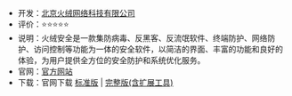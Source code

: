 - 开发：[北京火绒网络科技有限公司](https://www.huorong.cn/aboutUs.html)
- 评价：⭐⭐⭐⭐⭐
- 说明：火绒安全是一款集防病毒、反黑客、反流氓软件、终端防护、网络防护、访问控制等功能为一体的安全软件，以简洁的界面、丰富的功能和良好的体验，为用户提供全方位的安全防护和系统优化服务。
- 官网：[官方网站](https://www.huorong.cn/person5.html)
- 下载：官网下载 [标准版](https://www.huorong.cn/downloadfullv5.html?status=hrstat&src=18) | [完整版(含扩展工具)](https://www.huorong.cn/downloadv5.html?status=hrstat&src=19)